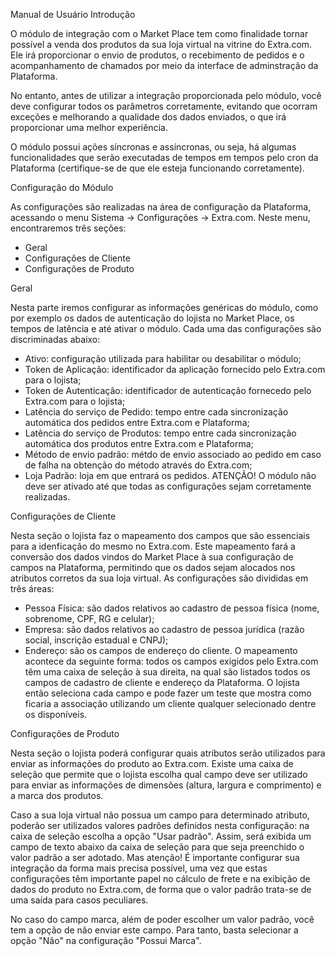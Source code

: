 Manual de Usuário 
Introdução

O módulo de integração com o Market Place tem como finalidade tornar possível a venda dos produtos da sua loja virtual na vitrine do Extra.com. Ele irá proporcionar o envio de produtos, o recebimento de pedidos e o acompanhamento de chamados por meio da interface de adminstração da Plataforma.

No entanto, antes de utilizar a integração proporcionada pelo módulo, você deve configurar todos os parâmetros corretamente, evitando que ocorram exceções e melhorando a qualidade dos dados enviados, o que irá proporcionar uma melhor experiência.

O módulo possui ações síncronas e assíncronas, ou seja, há algumas funcionalidades que serão executadas de tempos em tempos pelo cron da Plataforma (certifique-se de que ele esteja funcionando corretamente).



Configuração do Módulo

As configurações são realizadas na área de configuração da Plataforma, acessando o menu Sistema -> Configurações -> Extra.com. Neste menu, encontraremos três seções:

- Geral
- Configurações de Cliente
- Configurações de Produto

Geral

Nesta parte iremos configurar as informações genéricas do módulo, como por exemplo os dados de autenticação do lojista no Market Place, os tempos de latência e até ativar o módulo. Cada uma das configurações são discriminadas abaixo:

- Ativo: configuração utilizada para habilitar ou desabilitar o módulo;
- Token de Aplicação: identificador da aplicação fornecido pelo Extra.com para o lojista;
- Token de Autenticação: identificador de autenticação fornecedo pelo Extra.com para o lojista;
- Latência do serviço de Pedido: tempo entre cada sincronização automática dos pedidos entre Extra.com e Plataforma;
- Latência do serviço de Produtos: tempo entre cada sincronização automática dos produtos entre Extra.com e Plataforma;
- Método de envio padrão: métdo de envio associado ao pedido em caso de falha na obtenção do método através do Extra.com;
- Loja Padrão: loja em que entrará os pedidos.
ATENÇÃO! O módulo não deve ser ativado até que todas as configurações sejam corretamente realizadas.


Configurações de Cliente

Nesta seção o lojista faz o mapeamento dos campos que são essenciais para a idenficação do mesmo no Extra.com. Este mapeamento fará a conversão dos dados vindos do Market Place à sua configuração de campos na Plataforma, permitindo que os dados sejam alocados nos atributos corretos da sua loja virtual. As configurações são divididas em três áreas:

- Pessoa Física: são dados relativos ao cadastro de pessoa física (nome, sobrenome, CPF, RG e celular);
- Empresa: são dados relativos ao cadastro de pessoa jurídica (razão social, inscrição estadual e CNPJ);
- Endereço: são os campos de endereço do cliente.
O mapeamento acontece da seguinte forma: todos os campos exigidos pelo Extra.com têm uma caixa de seleção à sua direita, na qual são listados todos os campos de cadastro de cliente e endereço da Plataforma. O lojista então seleciona cada campo e pode fazer um teste que mostra como ficaria a associação utilizando um cliente qualquer selecionado dentre os disponíveis.


Configurações de Produto

Nesta seção o lojista poderá configurar quais atributos serão utilizados para enviar as informações do produto ao Extra.com. Existe uma caixa de seleção que permite que o lojista escolha qual campo deve ser utilizado para enviar as informações de dimensões (altura, largura e comprimento) e a marca dos produtos.

Caso a sua loja virtual não possua um campo para determinado atributo, poderão ser utilizados valores padrões definidos nesta configuração: na caixa de seleção escolha a opção "Usar padrão". Assim, será exibida um campo de texto abaixo da caixa de seleção para que seja preenchido o valor padrão a ser adotado. Mas atenção! É importante configurar sua integração da forma mais precisa possível, uma vez que estas configurações têm importante papel no cálculo de frete e na exibição de dados do produto no Extra.com, de forma que o valor padrão trata-se de uma saída para casos peculiares.

No caso do campo marca, além de poder escolher um valor padrão, você tem a opção de não enviar este campo. Para tanto, basta selecionar a opção "Não" na configuração "Possui Marca".
